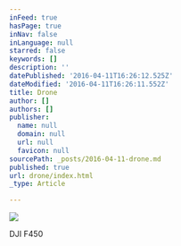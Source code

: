 ```yaml
---
inFeed: true
hasPage: true
inNav: false
inLanguage: null
starred: false
keywords: []
description: ''
datePublished: '2016-04-11T16:26:12.525Z'
dateModified: '2016-04-11T16:26:11.552Z'
title: Drone
author: []
authors: []
publisher:
  name: null
  domain: null
  url: null
  favicon: null
sourcePath: _posts/2016-04-11-drone.md
published: true
url: drone/index.html
_type: Article

---
```

![](https://the-grid-user-content.s3-us-west-2.amazonaws.com/b48167e5-b6fa-4a41-83f6-942453cda1e0.jpg)

DJI F450